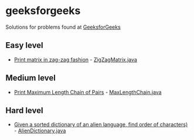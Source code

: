 # geeksforgeeks
Solutions for problems found at [GeeksforGeeks](https://geeksforgeeks.org)

## Easy level
* [Print matrix in zag-zag fashion](https://www.geeksforgeeks.org/print-matrix-zag-zag-fashion/) - [ZigZagMatrix.java](src/test/java/org/alexburchak/geeksforgeeks/easy/zigzag_matrix/ZigZagMatrix.java)

## Medium level
* [Print Maximum Length Chain of Pairs](https://www.geeksforgeeks.org/print-maximum-length-chain-of-pairs/) - [MaxLengthChain.java](src/test/java/org/alexburchak/geeksforgeeks/medium/max_length_chain/MaxLengthChain.java)

## Hard level
* [Given a sorted dictionary of an alien language, find order of characters)](https://www.geeksforgeeks.org/given-sorted-dictionary-find-precedence-characters/) - [AlienDictionary.java](src/test/java/org/alexburchak/geeksforgeeks/hard/alien_dictionary/AlienDictionary.java)

